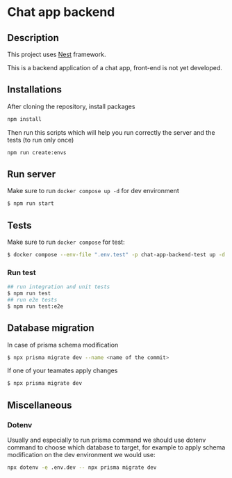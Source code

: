 # Chat app backend

## Description

This project uses [Nest](https://github.com/nestjs/nest) framework.

This is a backend application of a chat app, front-end is not yet developed.

## Installations

After cloning the repository, install packages

```bash
npm install
```

Then run this scripts which will help you run correctly the server and the tests (to run only once)

```bash
npm run create:envs
```

## Run server

Make sure to run `docker compose up -d` for dev environment

```bash
$ npm run start
```

## Tests

Make sure to run `docker compose` for test:

```bash
$ docker compose --env-file ".env.test" -p chat-app-backend-test up -d
```

### Run test

```bash
## run integration and unit tests
$ npm run test
## run e2e tests
$ npm run test:e2e
```

## Database migration

In case of prisma schema modification 

```bash
$ npx prisma migrate dev --name <name of the commit>
```

If one of your teamates apply changes

```bash
$ npx prisma migrate dev
```

## Miscellaneous

### Dotenv

Usually and especially to run prisma command we should use dotenv command to choose which database to target, for example to apply schema modification on the dev environment we would use:

```bash
npx dotenv -e .env.dev -- npx prisma migrate dev
```
